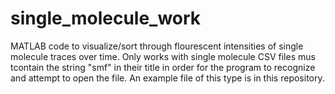# single_molecule_work

MATLAB code to visualize/sort through flourescent intensities of single molecule traces over time. Only works with single molecule CSV files mus tcontain the string "smf" in their title in order for the program to recognize and attempt to open the file. An example file of this type is in this repository. 
